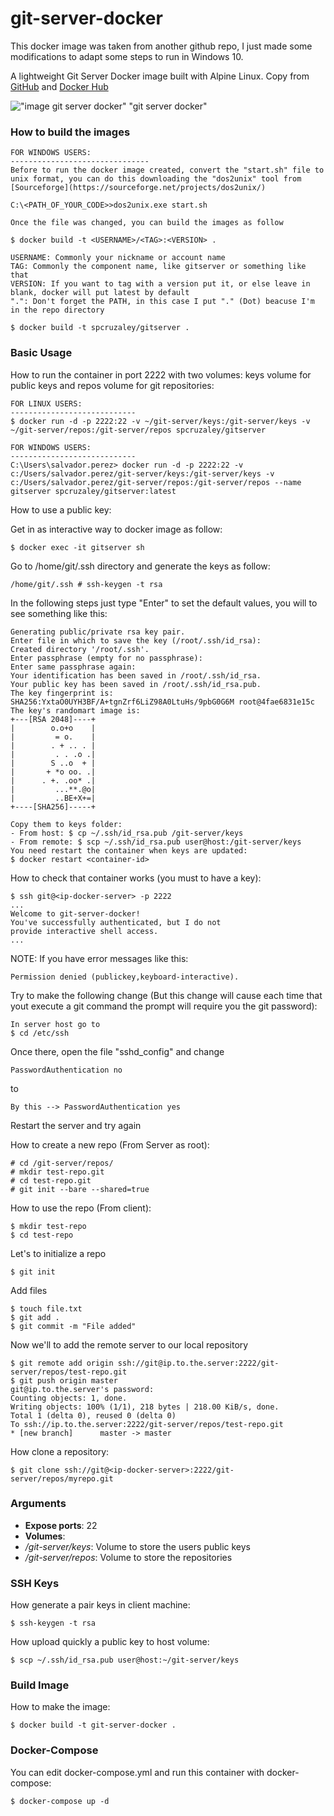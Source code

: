 # git-server-docker

This docker image was taken from another github repo, I just made some modifications to adapt some steps to run in Windows 10.

A lightweight Git Server Docker image built with Alpine Linux. Copy from [GitHub](https://github.com/jkarlosb/git-server-docker) and [Docker Hub](https://hub.docker.com/r/jkarlos/git-server-docker/)

!["image git server docker" "git server docker"](https://raw.githubusercontent.com/jkarlosb/git-server-docker/master/git-server-docker.jpg)

### How to build the images

	FOR WINDOWS USERS:
	-------------------------------
	Before to run the docker image created, convert the "start.sh" file to unix format, you can do this downloading the "dos2unix" tool from [Sourceforge](https://sourceforge.net/projects/dos2unix/)

	C:\<PATH_OF_YOUR_CODE>>dos2unix.exe start.sh

	Once the file was changed, you can build the images as follow

	$ docker build -t <USERNAME>/<TAG>:<VERSION> .

	USERNAME: Commonly your nickname or account name
	TAG: Commonly the component name, like gitserver or something like that
	VERSION: If you want to tag with a version put it, or else leave in blank, docker will put latest by default
	".": Don't forget the PATH, in this case I put "." (Dot) beacuse I'm in the repo directory

	$ docker build -t spcruzaley/gitserver .


### Basic Usage

How to run the container in port 2222 with two volumes: keys volume for public keys and repos volume for git repositories:

	FOR LINUX USERS:
	----------------------------
	$ docker run -d -p 2222:22 -v ~/git-server/keys:/git-server/keys -v ~/git-server/repos:/git-server/repos spcruzaley/gitserver

	FOR WINDOWS USERS:
	----------------------------
	C:\Users\salvador.perez> docker run -d -p 2222:22 -v c:/Users/salvador.perez/git-server/keys:/git-server/keys -v c:/Users/salvador.perez/git-server/repos:/git-server/repos --name gitserver spcruzaley/gitserver:latest

How to use a public key:

Get in as interactive way to docker image as follow:

	$ docker exec -it gitserver sh

Go to /home/git/.ssh directory and generate the keys as follow:

	/home/git/.ssh # ssh-keygen -t rsa

In the following steps just type "Enter" to set the default values, you will to see something like this:

	Generating public/private rsa key pair.
	Enter file in which to save the key (/root/.ssh/id_rsa):
	Created directory '/root/.ssh'.
	Enter passphrase (empty for no passphrase):
	Enter same passphrase again:
	Your identification has been saved in /root/.ssh/id_rsa.
	Your public key has been saved in /root/.ssh/id_rsa.pub.
	The key fingerprint is:
	SHA256:YxtaO0UYH3BF/A+tgnZrf6LiZ98A0LtuHs/9pbG0G6M root@4fae6831e15c
	The key's randomart image is:
	+---[RSA 2048]----+
	|        o.o+o    |
	|         = o.    |
	|        . + .. . |
	|         . . .o .|
	|        S ..o  + |
	|       + *o oo. .|
	|      . +. .oo* .|
	|         ...**.@o|
	|         ..BE+X+=|
	+----[SHA256]-----+

    Copy them to keys folder: 
	- From host: $ cp ~/.ssh/id_rsa.pub /git-server/keys
	- From remote: $ scp ~/.ssh/id_rsa.pub user@host:/git-server/keys
	You need restart the container when keys are updated:
	$ docker restart <container-id>
	
How to check that container works (you must to have a key):

	$ ssh git@<ip-docker-server> -p 2222
	...
	Welcome to git-server-docker!
	You've successfully authenticated, but I do not
	provide interactive shell access.
	...

NOTE: If you have error messages like this:

	Permission denied (publickey,keyboard-interactive).

Try to make the following change (But this change will cause each time that yout execute a git command
the prompt will require you the git password):

	In server host go to
	$ cd /etc/ssh

Once there, open the file "sshd_config" and change

	PasswordAuthentication no

to

	By this --> PasswordAuthentication yes

Restart the server and try again

How to create a new repo (From Server as root):

	# cd /git-server/repos/
	# mkdir test-repo.git
	# cd test-repo.git
	# git init --bare --shared=true

How to use the repo (From client):

	$ mkdir test-repo
	$ cd test-repo

Let's to initialize a repo

	$ git init

Add files

	$ touch file.txt
	$ git add .
	$ git commit -m "File added"

Now we'll to add the remote server to our local repository

	$ git remote add origin ssh://git@ip.to.the.server:2222/git-server/repos/test-repo.git
	$ git push origin master
	git@ip.to.the.server's password:
	Counting objects: 1, done.
	Writing objects: 100% (1/1), 218 bytes | 218.00 KiB/s, done.
	Total 1 (delta 0), reused 0 (delta 0)
	To ssh://ip.to.the.server:2222/git-server/repos/test-repo.git
	* [new branch]      master -> master

How clone a repository:

	$ git clone ssh://git@<ip-docker-server>:2222/git-server/repos/myrepo.git

### Arguments

* **Expose ports**: 22
* **Volumes**:
 * */git-server/keys*: Volume to store the users public keys
 * */git-server/repos*: Volume to store the repositories

### SSH Keys

How generate a pair keys in client machine:

	$ ssh-keygen -t rsa

How upload quickly a public key to host volume:

	$ scp ~/.ssh/id_rsa.pub user@host:~/git-server/keys

### Build Image

How to make the image:

	$ docker build -t git-server-docker .
	
### Docker-Compose

You can edit docker-compose.yml and run this container with docker-compose:

	$ docker-compose up -d
